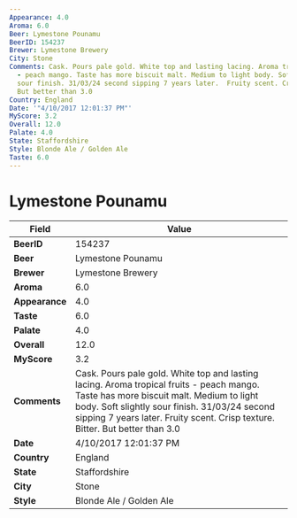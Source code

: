 ```yaml
---
Appearance: 4.0
Aroma: 6.0
Beer: Lymestone Pounamu
BeerID: 154237
Brewer: Lymestone Brewery
City: Stone
Comments: Cask. Pours pale gold. White top and lasting lacing. Aroma tropical fruits
  - peach mango. Taste has more biscuit malt. Medium to light body. Soft slightly
  sour finish. 31/03/24 second sipping 7 years later.  Fruity scent. Crisp texture.  Bitter.
  But better than 3.0
Country: England
Date: '"4/10/2017 12:01:37 PM"'
MyScore: 3.2
Overall: 12.0
Palate: 4.0
State: Staffordshire
Style: Blonde Ale / Golden Ale
Taste: 6.0
---
```


# Lymestone Pounamu

| Field         | Value |
|---------------|-------|
| **BeerID** | 154237 |
| **Beer** | Lymestone Pounamu |
| **Brewer** | Lymestone Brewery |
| **Aroma** | 6.0 |
| **Appearance** | 4.0 |
| **Taste** | 6.0 |
| **Palate** | 4.0 |
| **Overall** | 12.0 |
| **MyScore** | 3.2 |
| **Comments** | Cask. Pours pale gold. White top and lasting lacing. Aroma tropical fruits - peach mango. Taste has more biscuit malt. Medium to light body. Soft slightly sour finish. 31/03/24 second sipping 7 years later.  Fruity scent. Crisp texture.  Bitter. But better than 3.0 |
| **Date** | 4/10/2017 12:01:37 PM |
| **Country** | England |
| **State** | Staffordshire |
| **City** | Stone |
| **Style** | Blonde Ale / Golden Ale |
